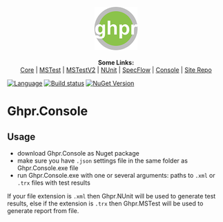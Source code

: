<p align="center">
  <a href="https://ghpreporter.github.io/"><img src="https://github.com/GHPReporter/GHPReporter.github.io/blob/master/img/logo-small.png?raw=true" alt="Project icon"></a>
  <br><br>
  <b>Some Links:</b><br>
  <a href="https://github.com/GHPReporter/Ghpr.Core">Core</a> |
  <a href="https://github.com/GHPReporter/Ghpr.MSTest">MSTest</a> |
  <a href="https://github.com/GHPReporter/Ghpr.MSTestV2">MSTestV2</a> |
  <a href="https://github.com/GHPReporter/Ghpr.NUnit">NUnit</a> |
  <a href="https://github.com/GHPReporter/Ghpr.SpecFlow">SpecFlow</a> |
  <a href="https://github.com/GHPReporter/Ghpr.Console">Console</a> |
  <a href="https://github.com/GHPReporter/GHPReporter.github.io/">Site Repo</a>
</p>

[![Language](http://gh-toprated.info/Badges/LanguageBadge?user=GHPReporter&repo=Ghpr.Console&theme=light&fontWeight=bold)](https://github.com/GHPReporter/Ghpr.Console)
[![Build status](https://ci.appveyor.com/api/projects/status/1nhj8penho50h2ro?svg=true)](https://ci.appveyor.com/project/elv1s42/ghpr-console)
[![NuGet Version](https://img.shields.io/nuget/v/Ghpr.Console.svg)](https://www.nuget.org/packages/Ghpr.Console)

# Ghpr.Console

## Usage

 - download Ghpr.Console as Nuget package
 - make sure you have `.json` settings file in the same folder as Ghpr.Console.exe file
 - run Ghpr.Console.exe with one or several arguments: paths to `.xml` or `.trx` files with test results
 
If your file extension is `.xml` then Ghpr.NUnit will be used to generate test results, else if the extension is `.trx` then Ghpr.MSTest will be used to generate report from file.

